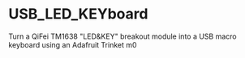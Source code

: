 # USB_LED_KEYboard
Turn a QiFei TM1638 "LED&amp;KEY" breakout module into a USB macro keyboard using an Adafruit Trinket m0
